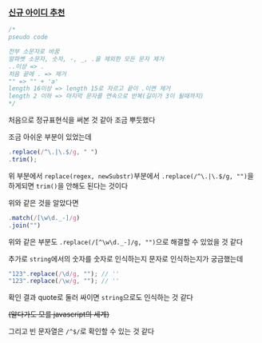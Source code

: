 ### [신규 아이디 추천](https://programmers.co.kr/learn/courses/30/lessons/72410)

```js
/*
pseudo code

전부 소문자로 바꿈
알파벳 소문자, 숫자, -, _, .을 제외한 모든 문자 제거
..이상 => .
처음 끝에 . => 제거
"" => "" + 'a'
length 16이상 => length 15로 자르고 끝이 .이면 제거
length 2 이하 => 마지막 문자를 연속으로 반복(길이가 3이 될때까지)
*/
```

처음으로 정규표현식을 써본 것 같아 조금 뿌듯했다

조금 아쉬운 부분이 있었는데

```js
.replace(/^\.|\.$/g, " ")
.trim();
```

위 부분에서 `replace(regex, newSubstr)`부분에서 `.replace(/^\.|\.$/g, "")`을 하게되면 `trim()`을 안해도 된다는 것이다

위와 같은 것을 알았다면

```js
.match(/[\w\d._-]/g)
.join("")
```

위와 같은 부분도 `.replace(/[^\w\d._-]/g, "")`으로 해결할 수 있었을 것 같다

추가로 `string`에서의 숫자를 숫자로 인식하는지 문자로 인식하는지가 궁금했는데

```js
"123".replace(/\d/g, ""); // ''
"123".replace(/\w/g, ""); // ''
```

확인 결과 quote로 둘러 싸이면 `string`으로도 인식하는 것 같다

~~(알다가도 모를 javascript의 세계)~~

그리고 빈 문자열은 `/^$/`로 확인할 수 있는 것 같다
